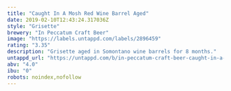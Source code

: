 ```yaml
---
title: "Caught In A Mosh Red Wine Barrel Aged"
date: 2019-02-10T12:43:24.317036Z
style: "Grisette"
brewery: "In Peccatum Craft Beer"
image: "https://labels.untappd.com/labels/2896459"
rating: "3.35"
description: "Grisette aged in Somontano wine barrels for 8 months."
untappd_url: "https://untappd.com/b/in-peccatum-craft-beer-caught-in-a-mosh-red-wine-barrel-aged/2896459"
abv: "4.0"
ibu: "0"
robots: noindex,nofollow
---
```


